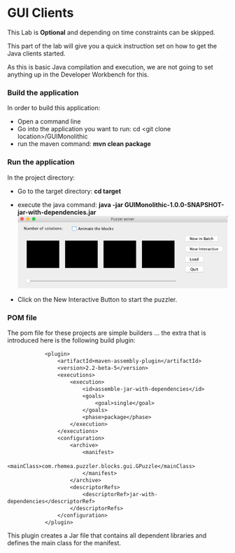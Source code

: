 # GUI Clients

This Lab is **Optional** and depending on time constraints can be skipped.

This part of the lab will give you a quick instruction set on how to get the Java clients started.

As this is basic Java compilation and execution, we are not going to set anything up in the Developer Workbench for this.

### Build the application

In order to build this application:

* Open a command line
* Go into the application you want to run: cd &lt;git clone location&gt;/GUIMonolithic
* run the maven command: **mvn clean package**

### Run the application

In the project directory:

* Go to the target directory: **cd target**
* execute the java command: **java -jar GUIMonolithic-1.0.0-SNAPSHOT-jar-with-dependencies.jar**  
  ![](/assets/blankGui.png)

* Click on the New Interactive Button to start the puzzler.

### POM file

The pom file for these projects are simple builders ... the extra that is introduced here is the following build plugin:

```
            <plugin>
                <artifactId>maven-assembly-plugin</artifactId>
                <version>2.2-beta-5</version>
                <executions>
                    <execution>
                        <id>assemble-jar-with-dependencies</id>
                        <goals>
                            <goal>single</goal>
                        </goals>
                        <phase>package</phase>
                    </execution>
                </executions>
                <configuration>
                    <archive>
                        <manifest>
                            <mainClass>com.rhemea.puzzler.blocks.gui.GPuzzle</mainClass>
                        </manifest>
                    </archive>
                    <descriptorRefs>
                        <descriptorRef>jar-with-dependencies</descriptorRef>
                    </descriptorRefs>
                </configuration>
            </plugin>
```

This plugin creates a Jar file that contains all dependent libraries and defines the main class for the manifest.


